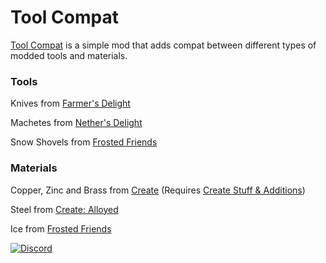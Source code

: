 # Tool Compat


[Tool Compat](https://www.curseforge.com/minecraft/mc-mods/tool-compat) is a simple mod that adds compat between different types of modded tools and materials.


### **Tools**


Knives from [Farmer's Delight](https://www.curseforge.com/minecraft/mc-mods/farmers-delight)

Machetes from [Nether's Delight](https://www.curseforge.com/minecraft/mc-mods/nethers-delight)

Snow Shovels from [Frosted Friends](https://www.curseforge.com/minecraft/mc-mods/frosted-friends)


### **Materials**


Copper, Zinc and Brass from [Create](https://www.curseforge.com/minecraft/mc-mods/create) (Requires [Create Stuff & Additions](https://www.curseforge.com/minecraft/mc-mods/create-stuff-additions))

Steel from [Create: Alloyed](https://www.curseforge.com/minecraft/mc-mods/create-alloyed)

Ice from [Frosted Friends](https://www.curseforge.com/minecraft/mc-mods/frosted-friends)



[![Discord](https://i.imgur.com/JiW4MLF.png)](https://discord.gg/PJCXjSJnu2)
